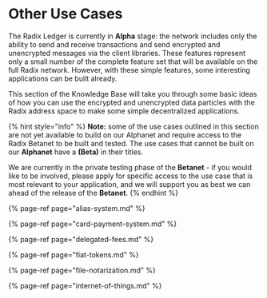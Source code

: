 # Other Use Cases

The Radix Ledger is currently in **Alpha** stage: the network includes only the ability to send and receive transactions and send encrypted and unencrypted messages via the client libraries. These features represent only a small number of the complete feature set that will be available on the full Radix network. However, with these simple features, some interesting applications can be built already.

This section of the Knowledge Base will take you through some basic ideas of how you can use the encrypted and unencrypted data particles with the Radix address space to make some simple decentralized applications.

{% hint style="info" %}
**Note:** some of the use cases outlined in this section are not yet available to build on our Alphanet and require access to the Radix Betanet to be built and tested. The use cases that cannot be built on our **Alphanet** have a **\(Beta\)** in their titles.

We are currently in the private testing phase of the **Betanet** - if you would like to be involved, please apply for specific access to the use case that is most relevant to your application, and we will support you as best we can ahead of the release of the **Betanet**.
{% endhint %}

{% page-ref page="alias-system.md" %}

{% page-ref page="card-payment-system.md" %}

{% page-ref page="delegated-fees.md" %}

{% page-ref page="fiat-tokens.md" %}

{% page-ref page="file-notarization.md" %}

{% page-ref page="internet-of-things.md" %}

